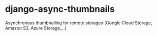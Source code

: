 # django-async-thumbnails
Asynchronous thumbnailing for remote storages (Google Cloud Storage, Amazon S3, Azure Storage,...)
